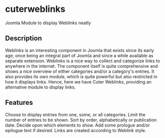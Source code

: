 # cuterweblinks

Joomla Module to display Weblinks neatly

## Description

Weblinks is an interesting component in Joomla that exists since its early age, once being an integral part of Joomla and since a while available as separate extension. Weblinks is a nice way to collect and categorize links to anywhere in the internet. The component itself is quite comprehensive and shows a nice overview of either categories and/or a category's entries. It also provides its own module, which is quite powerful but also restricted in how it displays links. Hence, here we have Cuter Weblinks, providing an alternative module to display links.

## Features

Choose to display entries from one, some, or all categories.
Limit the number of entries to be shown.
Sort by order, alphabetically or publication date.
Decide upon which elements to show.
Add some prologue and/or epilogue text if desired.
Links are created according to Weblink style. 
